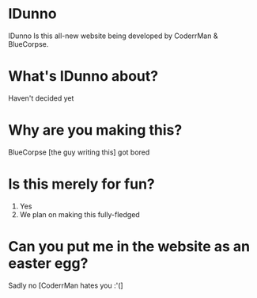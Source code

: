 # IDunno

IDunno Is this all-new website being developed by CoderrMan & BlueCorpse.

# What's IDunno about?

Haven't decided yet

# Why are you making this?

BlueCorpse [the guy writing this] got bored

# Is this merely for fun?

1. Yes
2. We plan on making this fully-fledged

# Can you put me in the website as an easter egg?

Sadly no [CoderrMan hates you :'(]

